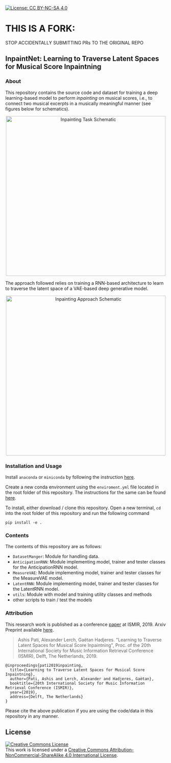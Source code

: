 [![License: CC BY-NC-SA 4.0](https://img.shields.io/badge/License-CC%20BY--NC--SA%204.0-ff69b4.svg)](http://creativecommons.org/licenses/by-nc-sa/4.0/)

# THIS IS A FORK:
STOP ACCIDENTALLY SUBMITTING PRs TO THE ORIGINAL REPO

## InpaintNet: Learning to Traverse Latent Spaces for Musical Score Inpaintning

### About

This repository contains the source code and dataset for training a deep learning-based model to perform *inpainting* on musical scores, i.e., to connect two musical excerpts in a musically meaningful manner (see figures below for schematics). 

<p align="center">
    <img src=figs/inpainting_block_diagram.png alt="Inpainting Task Schematic" width="500">
</p>

The approach followed relies on training a RNN-based architecture to learn to traverse the latent space of a VAE-based deep generative model.

<p align="center">
    <img src=figs/approach_schematic.png alt="Inpainting Approach Schematic" width="500">
</p>

### Installation and Usage
Install `anaconda` or `miniconda` by following the instruction [here](https://docs.conda.io/projects/conda/en/latest/user-guide/install/).

Create a new conda environment using the `enviroment.yml` file located in the root folder of this repository. The instructions for the same can be found [here](https://docs.conda.io/projects/conda/en/latest/user-guide/tasks/manage-environments.html#creating-an-environment-from-an-environment-yml-file).

To install, either download / clone this repository. Open a new terminal, `cd` into the root folder of this repository and run the following command

    pip install -e .

### Contents

The contents of this repository are as follows: 
* `DatasetManger`: Module for handling data.
* `AnticipationRNN`: Module implementing model, trainer and tester classes for the AnticipationRNN model. 
* `MeasureVAE`: Module implementing model, trainer and tester classes for the MeasureVAE model.
* `LatentRNN`: Module implementing model, trainer and tester classes for the LatentRNN model.
* `utils`: Module with model and training utility classes and methods
* other scripts to train / test the models


### Attribution

This research work is published as a conference [paper](http://archives.ismir.net/ismir2019/paper/000040.pdf) at ISMIR, 2019. Arxiv Preprint available [here](https://arxiv.org/abs/1907.01164).

> Ashis Pati, Alexander Lerch, Gaëtan Hadjeres. "Learning to Traverse Latent Spaces for Musical Score Inpaintning", Proc. of the 20th International Society for Music Information Retrieval Conference (ISMIR), Delft, The Netherlands, 2019.

```
@inproceedings{pati2019inpainting,
  title={Learning to Traverse Latent Spaces for Musical Score Inpaintning},
  author={Pati, Ashis and Lerch, Alexander and Hadjeres, Gaëtan},
  booktitle={20th International Society for Music Information Retrieval Conference (ISMIR)},
  year={2019},
  address={Delft, The Netherlands}
}
```

Please cite the above publication if you are using the code/data in this repository in any manner. 


<a name="License"></a>License
--------------------
<a rel="license" href="http://creativecommons.org/licenses/by-nc-sa/4.0/"><img alt="Creative Commons License" style="border-width:0" src="https://i.creativecommons.org/l/by-nc-sa/4.0/88x31.png" /></a><br />This work is licensed under a <a rel="license" href="http://creativecommons.org/licenses/by-nc-sa/4.0/">Creative Commons Attribution-NonCommercial-ShareAlike 4.0 International License</a>.
